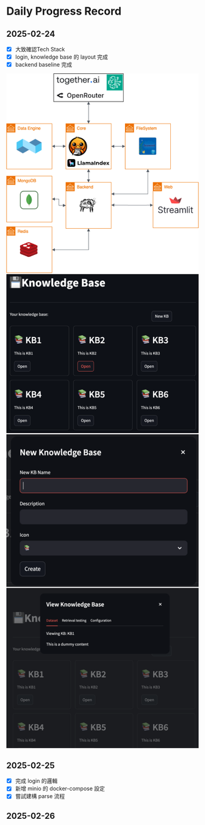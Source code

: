 # Daily Progress Record

## 2025-02-24

- [x] 大致確認Tech Stack
- [x] login, knowledge base 的 layout 完成
- [x] backend baseline 完成

![arch](../assets/arch.png)
![main](../assets/screenshot/main-pg.png)
![new-kb](../assets/screenshot/new-kb.png)
![view](../assets/screenshot/view_detail.png)

## 2025-02-25

- [x] 完成 login 的邏輯
- [x] 新增 minio 的 docker-compose 設定
- [x] 嘗試建構 parse 流程

## 2025-02-26